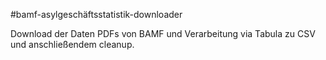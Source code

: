 #bamf-asylgeschäftsstatistik-downloader

Download der Daten PDFs von BAMF und Verarbeitung via Tabula zu CSV und anschließendem cleanup.

